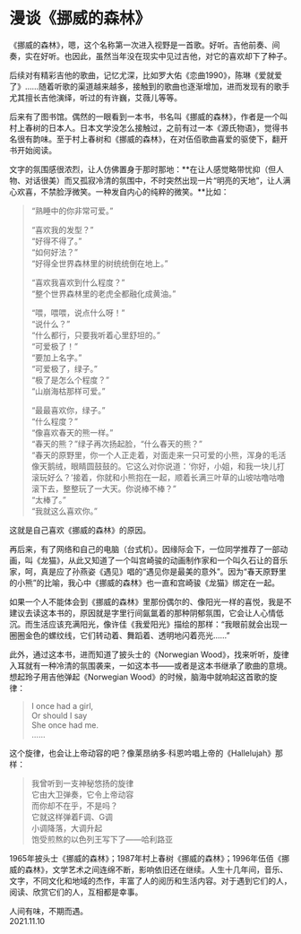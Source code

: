 # 漫谈《挪威的森林》
   
《挪威的森林》，嗯，这个名称第一次进入视野是一首歌。好听。吉他前奏、间奏，实在好听。也因此，虽然当年没在现实中见过吉他，对它的喜欢却下了种子。   
   
后续对有精彩吉他的歌曲，记忆尤深，比如罗大佑《恋曲1990》，陈琳《爱就爱了》……随着听歌的渠道越来越多，接触到的歌曲也逐渐增加，进而发现有的歌手尤其擅长吉他演绎，听过的有许巍，艾薇儿等等。   
   
后来有了图书馆。偶然的一眼看到一本书，书名叫《挪威的森林》，作者是一个叫村上春树的日本人。日本文学没怎么接触过，之前有过一本《源氏物语》，觉得书名很有韵味。至于村上春树和《挪威的森林》，在对伍佰歌曲喜爱的驱使下，翻开书开始阅读。   
   
文字的氛围感很浓烈，让人仿佛置身于那时那地：**在让人感觉略带忧抑（但人物、对话很美）而又孤寂冷清的氛围中，不时突然出现一片“明亮的天地”，让人满心欢喜，不禁脸浮微笑。一种发自内心的纯粹的微笑。**比如：   
   
> “熟睡中的你非常可爱。”   
>    
> “喜欢我的发型？”   
> “好得不得了。”    
> “如何好法？”    
> “好得全世界森林里的树统统倒在地上。”   
>    
> “喜欢我喜欢到什么程度？”   
> “整个世界森林里的老虎全都融化成黄油。”   
>    
> “喂，喂喂，说点什么呀！”   
> “说什么？”   
> “什么都行，只要我听着心里舒坦的。”   
> “可爱极了！”   
> “要加上名字。”   
> “可爱极了，绿子。”   
> “极了是怎么个程度？”   
> “山崩海枯那样可爱。”   
>    
> “最最喜欢你，绿子。”   
> “什么程度？”   
> “像喜欢春天的熊一样。”   
> “春天的熊？”绿子再次扬起脸，“什么春天的熊？”    
> “春天的原野里，你一个人正走着，对面走来一只可爱的小熊，浑身的毛活像天鹅绒，眼睛圆鼓鼓的。它这么对你说道：‘你好，小姐，和我一块儿打滚玩好么？’接着，你就和小熊抱在一起，顺着长满三叶草的山坡咕噜咕噜滚下去，整整玩了一大天。你说棒不棒？”   
> “太棒了。”   
> “我就这么喜欢你。”   
   
这就是自己喜欢《挪威的森林》的原因。   
   
再后来，有了网络和自己的电脑（台式机）。因缘际会下，一位同学推荐了一部动画，叫《龙猫》，从此又知道了一个叫宫崎骏的动画制作家和一个叫久石让的音乐家，呵，真是应了孙燕姿《遇见》唱的“遇见你是最美的意外”。因为“春天原野里的小熊”的比喻，我心中《挪威的森林》也一直和宫崎骏《龙猫》绑定在一起。   
   
如果一个人不能体会到《挪威的森林》里那份偶尔的、像阳光一样的喜悦，我是不建议去读这本书的，原因就是字里行间氤氲着的那种阴郁氛围，它会让人心情低沉。而生活应该充满阳光，像许佳《我爱阳光》描绘的那样：“我眼前就会出现一圈圈金色的螺纹线，它们转动着、舞蹈着、透明地闪着亮光……”   
   
此外，通过这本书，进而知道了披头士的《Norwegian Wood》，找来听听，旋律入耳就有一种冷清的氛围袭来，一如这本书——或者是这本书继承了歌曲的意境。想起玲子用吉他弹起《Norwegian Wood》的时候，脑海中就响起这首歌的旋律：   
   
> I once had a girl,   
> Or should I say   
> She once had me.   
> ......   
   
这个旋律，也会让上帝动容的吧？像莱昂纳多·科恩吟唱上帝的《Hallelujah》那样：   
   
> 我曾听到一支神秘悠扬的旋律   
> 它由大卫弹奏，它令上帝动容   
> 而你却不在乎，不是吗？   
> 它就这样弹着F调、G调   
> 小调降落，大调升起   
> 饱受煎熬的以色列王写下了——哈利路亚   
   
1965年披头士《挪威的森林》；1987年村上春树《挪威的森林》；1996年伍佰《挪威的森林》，文学艺术之间连绵不断，影响依旧还在继续。人生十几年间，音乐、文字，不同文化和地域的杰作，丰富了人的阅历和生活内容。对于遇到它们的人，阅读、欣赏它们的人，互相都是幸事。   
   
人间有味，不期而遇。   
2021.11.10